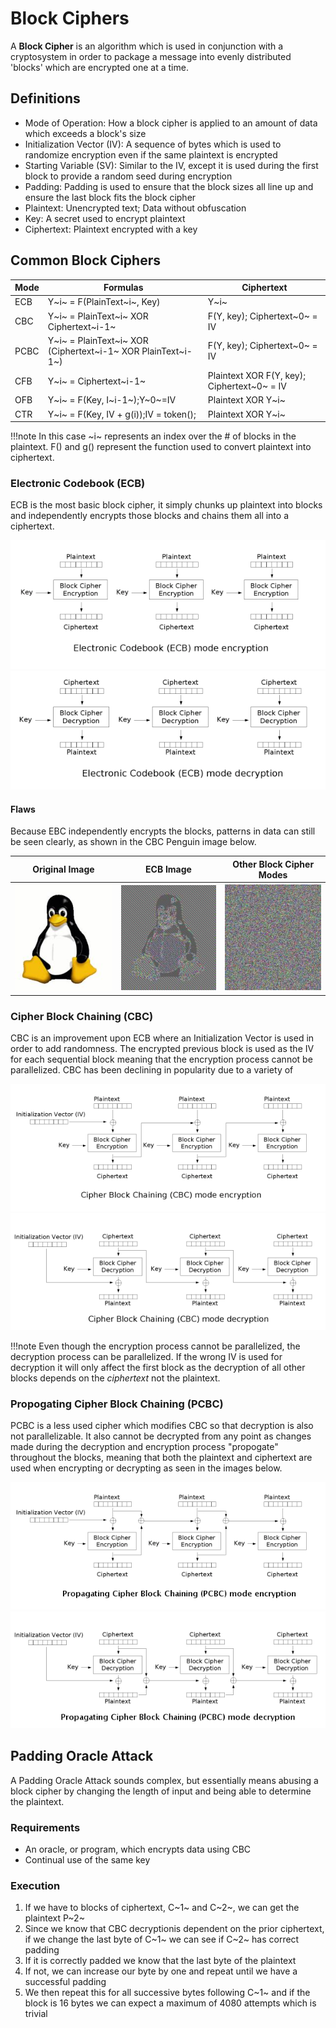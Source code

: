# Block Ciphers

A **Block Cipher** is an algorithm which is used in conjunction with a cryptosystem in order to package a message into evenly distributed 'blocks' which are encrypted one at a time.

## Definitions

- Mode of Operation: How a block cipher is applied to an amount of data which exceeds a block's size
- Initialization Vector (IV): A sequence of bytes which is used to randomize encryption even if the same plaintext is encrypted
- Starting Variable (SV): Similar to the IV, except it is used during the first block to provide a random seed during encryption
- Padding: Padding is used to ensure that the block sizes all line up and ensure the last block fits the block cipher
- Plaintext: Unencrypted text; Data without obfuscation
- Key: A secret used to encrypt plaintext
- Ciphertext: Plaintext encrypted with a key

## Common Block Ciphers

| Mode | Formulas | Ciphertext |
| ---- | ---- | ---- |
| ECB |	Y~i~ = F(PlainText~i~, Key) | Y~i~
| CBC	|Y~i~ = PlainText~i~ XOR Ciphertext~i-1~ | F(Y, key); Ciphertext~0~ = IV
| PCBC |	Y~i~ = PlainText~i~ XOR (Ciphertext~i-1~ XOR PlainText~i-1~) | F(Y, key); Ciphertext~0~ = IV
| CFB | Y~i~ = Ciphertext~i-1~ | Plaintext XOR F(Y, key); Ciphertext~0~ = IV
| OFB |	Y~i~ = F(Key, I~i-1~);Y~0~=IV | Plaintext XOR Y~i~
| CTR |	Y~i~ = F(Key, IV + g(i));IV = token(); | Plaintext XOR Y~i~

!!!note
	In this case ~i~ represents an index over the # of blocks in the plaintext. F() and g() represent the function used to convert plaintext into ciphertext.

### Electronic Codebook (ECB)

ECB is the most basic block cipher, it simply chunks up plaintext into blocks and independently encrypts those blocks and chains them all into a ciphertext.

![ECB Encryption](images/ecb-encryption.png)
![ECB Decryption](images/ecb-decryption.png)

#### Flaws

Because EBC independently encrypts the blocks, patterns in data can still be seen clearly, as shown in the CBC Penguin image below.

| Original Image | ECB Image | Other Block Cipher Modes |
| --- | --- | --- |
| ![Tux](images/tux.jpg) | ![ECB Tux](images/tux-ecb.jpg) | ![Other Tux](images/tux-secure.jpg)|

### Cipher Block Chaining (CBC)

CBC is an improvement upon ECB where an Initialization Vector is used in order to add randomness. The encrypted previous block is used as the IV for each sequential block meaning that the encryption process cannot be parallelized. CBC has been declining in popularity due to a variety of 

![CBC Encryption](images/cbc-encryption.png)
![CBC Decryption](images/cbc-decryption.png)

!!!note
	Even though the encryption process cannot be parallelized, the decryption process can be parallelized. If the wrong IV is used for decryption it will only affect the first block as the decryption of all other blocks depends on the *ciphertext* not the plaintext.

### Propogating Cipher Block Chaining (PCBC)

PCBC is a less used cipher which modifies CBC so that decryption is also not parallelizable. It also cannot be decrypted from any point as changes made during the decryption and encryption process "propogate" throughout the blocks, meaning that both the plaintext and ciphertext are used when encrypting or decrypting as seen in the images below.

![PCBC Encryption](images/pcbc-encryption.png)
![PCBC Decryption](images/pcbc-decryption.png)

## Padding Oracle Attack

A Padding Oracle Attack sounds complex, but essentially means abusing a block cipher by changing the length of input and being able to determine the plaintext.

### Requirements

- An oracle, or program, which encrypts data using CBC
- Continual use of the same key

### Execution

1. If we have to blocks of ciphertext, C~1~ and C~2~, we can get the plaintext P~2~
2. Since we know that CBC decryptionis dependent on the prior ciphertext, if we change the last byte of C~1~ we can see if C~2~ has correct padding
3. If it is correctly padded we know that the last byte of the plaintext
4. If not, we can increase our byte by one and repeat until we have a successful padding
5. We then repeat this for all successive bytes following C~1~ and if the block is 16 bytes we can expect a maximum of 4080 attempts which is trivial

